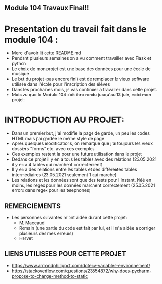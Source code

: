 Module 104 Travaux Final!!
---


# Presentation du travail fait dans le module 104 :
* Merci d'avoir lit cette README.md
* Pendant plusieurs semaines on a vu comment travailler avec Flask et python
* Le choix de mon projet est une base des données pour une école de musique
* Le but du projet (pas encore fini) est de remplacer le vieux software utilisée dans l'école pour l'inscription des éléves
* Dans les prochaines mois, je vas continuer a travailler dans cette projet.
* Mais vu que le Module 104 doit être rendu jusqu'au 13 juin, voici mon projet:

# INTRODUCTION AU PROJET:
* Dans un premier but, j'ai modifie la page de garde, un peu les codes HTML mais j'ai gardée le même style de page
* Apres quelques modifications, on remarque que j'ai toujours les vieux dossiers "forms" etc. avec des exemples
* Ces exemples restent la pour une future utilisation dans le projet
* Dedans ce projet il y en a tous les tables avec des relations (23.05.2021 il y en a 4 tables qui marchent correctement)
* Il y en a des relations entre les tables et des différentes tables intermédiaires (23.05.2021 seulement 1 qui marche)
* Les relations et les données sont que des tests pour l'instant. Néé en moins, les regex pour les données marchent correctement (25.05.2021 errors dans regex pour les téléphones)

## REMERCIEMENTS
* Les personnes suivantes m'ont aidée durant cette projet:
    * M. Maccaud
    * Romain (une partie du code est fait par lui, et il m'a aidée a corriger plusieurs des mes erreurs)
    * Hérvet

## LIENS UTILISEES POUR CETTE PROJET
* https://www.armandphilippot.com/dotenv-variables-environnement/
* https://stackoverflow.com/questions/23554872/why-does-pycharm-propose-to-change-method-to-static
